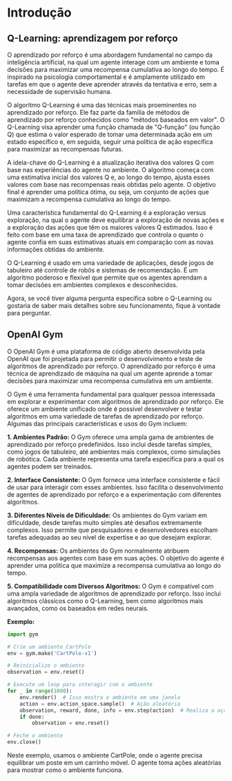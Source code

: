 # Introdução

## Q-Learning: aprendizagem por reforço

O aprendizado por reforço é uma abordagem fundamental no campo da inteligência artificial, na qual um agente interage com um ambiente e toma decisões para maximizar uma recompensa cumulativa ao longo do tempo. É inspirado na psicologia comportamental e é amplamente utilizado em tarefas em que o agente deve aprender através da tentativa e erro, sem a necessidade de supervisão humana.

O algoritmo Q-Learning é uma das técnicas mais proeminentes no aprendizado por reforço. Ele faz parte da família de métodos de aprendizado por reforço conhecidos como "métodos baseados em valor". O Q-Learning visa aprender uma função chamada de "Q-função" (ou função Q) que estima o valor esperado de tomar uma determinada ação em um estado específico e, em seguida, seguir uma política de ação específica para maximizar as recompensas futuras.

A ideia-chave do Q-Learning é a atualização iterativa dos valores Q com base nas experiências do agente no ambiente. O algoritmo começa com uma estimativa inicial dos valores Q e, ao longo do tempo, ajusta esses valores com base nas recompensas reais obtidas pelo agente. O objetivo final é aprender uma política ótima, ou seja, um conjunto de ações que maximizam a recompensa cumulativa ao longo do tempo.

Uma característica fundamental do Q-Learning é a exploração versus exploração, na qual o agente deve equilibrar a exploração de novas ações e a exploração das ações que têm os maiores valores Q estimados. Isso é feito com base em uma taxa de aprendizado que controla o quanto o agente confia em suas estimativas atuais em comparação com as novas informações obtidas do ambiente.

O Q-Learning é usado em uma variedade de aplicações, desde jogos de tabuleiro até controle de robôs e sistemas de recomendação. É um algoritmo poderoso e flexível que permite que os agentes aprendam a tomar decisões em ambientes complexos e desconhecidos.

Agora, se você tiver alguma pergunta específica sobre o Q-Learning ou gostaria de saber mais detalhes sobre seu funcionamento, fique à vontade para perguntar.

## OpenAI Gym

O OpenAI Gym é uma plataforma de código aberto desenvolvida pela OpenAI que foi projetada para permitir o desenvolvimento e teste de algoritmos de aprendizado por reforço. O aprendizado por reforço é uma técnica de aprendizado de máquina na qual um agente aprende a tomar decisões para maximizar uma recompensa cumulativa em um ambiente.

O Gym é uma ferramenta fundamental para qualquer pessoa interessada em explorar e experimentar com algoritmos de aprendizado por reforço. Ele oferece um ambiente unificado onde é possível desenvolver e testar algoritmos em uma variedade de tarefas de aprendizado por reforço. Algumas das principais características e usos do Gym incluem:

**1. Ambientes Padrão:** O Gym oferece uma ampla gama de ambientes de aprendizado por reforço predefinidos. Isso inclui desde tarefas simples, como jogos de tabuleiro, até ambientes mais complexos, como simulações de robótica. Cada ambiente representa uma tarefa específica para a qual os agentes podem ser treinados.

**2. Interface Consistente:** O Gym fornece uma interface consistente e fácil de usar para interagir com esses ambientes. Isso facilita o desenvolvimento de agentes de aprendizado por reforço e a experimentação com diferentes algoritmos.

**3. Diferentes Níveis de Dificuldade:** Os ambientes do Gym variam em dificuldade, desde tarefas muito simples até desafios extremamente complexos. Isso permite que pesquisadores e desenvolvedores escolham tarefas adequadas ao seu nível de expertise e ao que desejam explorar.

**4. Recompensas:** Os ambientes do Gym normalmente atribuem recompensas aos agentes com base em suas ações. O objetivo do agente é aprender uma política que maximize a recompensa cumulativa ao longo do tempo.

**5. Compatibilidade com Diversos Algoritmos:** O Gym é compatível com uma ampla variedade de algoritmos de aprendizado por reforço. Isso inclui algoritmos clássicos como o Q-Learning, bem como algoritmos mais avançados, como os baseados em redes neurais.

**Exemplo:**

```python
import gym

# Crie um ambiente CartPole
env = gym.make('CartPole-v1')

# Reinicialize o ambiente
observation = env.reset()

# Execute um loop para interagir com o ambiente
for _ in range(1000):
    env.render()  # Isso mostra o ambiente em uma janela
    action = env.action_space.sample()  # Ação aleatória
    observation, reward, done, info = env.step(action)  # Realiza a ação no ambiente
    if done:
        observation = env.reset()

# Feche o ambiente
env.close()
```

Neste exemplo, usamos o ambiente CartPole, onde o agente precisa equilibrar um poste em um carrinho móvel. O agente toma ações aleatórias para mostrar como o ambiente funciona.
